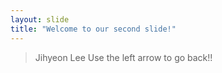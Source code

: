```yaml
---
layout: slide
title: "Welcome to our second slide!"
---
```

> Jihyeon Lee
Use the left arrow to go back!!
